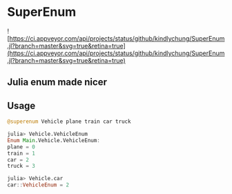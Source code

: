 # SuperEnum

![https://ci.appveyor.com/api/projects/status/github/kindlychung/SuperEnum.jl?branch=master&svg=true&retina=true](https://ci.appveyor.com/api/projects/status/github/kindlychung/SuperEnum.jl?branch=master&svg=true&retina=true)

## Julia enum made nicer

## Usage

```julia
@superenum Vehicle plane train car truck

julia> Vehicle.VehicleEnum
Enum Main.Vehicle.VehicleEnum:
plane = 0
train = 1
car = 2
truck = 3

julia> Vehicle.car
car::VehicleEnum = 2
```
